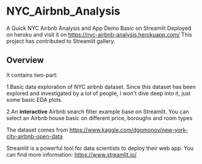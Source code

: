 # NYC_Airbnb_Analysis
A Quick NYC Airbnb Analysis and App Demo Basic on Streamlit
Deployed on heroku and visit it on https://nyc-airbnb-analysis.herokuapp.com/
This project has contributed to Streamlit gallery.

## Overview
It contains two-part:

1.Basic data exploration of NYC airbnb dataset. Since this dataset has been explored and investigated by a lot of people, I won't dive deep into it, just some basic EDA plots.

2.An **interactive**  Airbnb search filter example base on Streamlit. You can select an Airbnb house basic on different price, boroughs and room types

The dataset comes from https://www.kaggle.com/dgomonov/new-york-city-airbnb-open-data

Streamlit is a powerful tool for data scientists to deploy their web app. You can find more information: 
https://www.streamlit.io/ 



